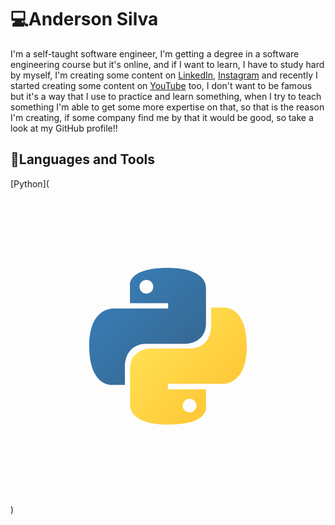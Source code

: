 # 💻Anderson Silva


I'm a self-taught software engineer, I'm getting a degree in a software engineering course but it's online, and if I want to learn, I have to study hard by myself, I'm creating some content on [LinkedIn](https://www.linkedin.com/in/anderson-silva-717179166/), [Instagram](https://www.instagram.com/anderson_josse/) and recently I started creating some content on [YouTube](https://www.youtube.com/channel/UCVT2PoI_I8i9HQjYfFFwTMA) too, I don't want to be famous but it's a way that I use to practice and learn something, when I try to teach something I'm able to get some more expertise on that, so that is the reason I'm creating, if some company find me by that it would be good, so take a look at my GitHub profile!! 

## 🧳Languages and Tools

[Python](<svg viewBox="0 0 64 64" fill="none" xmlns="http://www.w3.org/2000/svg"><g id="SVGRepo_bgCarrier" stroke-width="0"></g><g id="SVGRepo_tracerCarrier" stroke-linecap="round" stroke-linejoin="round"></g><g id="SVGRepo_iconCarrier"><path d="M31.885 16c-8.124 0-7.617 3.523-7.617 3.523l.01 3.65h7.752v1.095H21.197S16 23.678 16 31.876c0 8.196 4.537 7.906 4.537 7.906h2.708v-3.804s-.146-4.537 4.465-4.537h7.688s4.32.07 4.32-4.175v-7.019S40.374 16 31.885 16zm-4.275 2.454c.771 0 1.395.624 1.395 1.395s-.624 1.395-1.395 1.395a1.393 1.393 0 0 1-1.395-1.395c0-.771.624-1.395 1.395-1.395z" fill="url(#a)"></path><path d="M32.115 47.833c8.124 0 7.617-3.523 7.617-3.523l-.01-3.65H31.97v-1.095h10.832S48 40.155 48 31.958c0-8.197-4.537-7.906-4.537-7.906h-2.708v3.803s.146 4.537-4.465 4.537h-7.688s-4.32-.07-4.32 4.175v7.019s-.656 4.247 7.833 4.247zm4.275-2.454a1.393 1.393 0 0 1-1.395-1.395c0-.77.624-1.394 1.395-1.394s1.395.623 1.395 1.394c0 .772-.624 1.395-1.395 1.395z" fill="url(#b)"></path><defs><linearGradient id="a" x1="19.075" y1="18.782" x2="34.898" y2="34.658" gradientUnits="userSpaceOnUse"><stop stop-color="#387EB8"></stop><stop offset="1" stop-color="#366994"></stop></linearGradient><linearGradient id="b" x1="28.809" y1="28.882" x2="45.803" y2="45.163" gradientUnits="userSpaceOnUse"><stop stop-color="#FFE052"></stop><stop offset="1" stop-color="#FFC331"></stop></linearGradient></defs></g></svg>)

